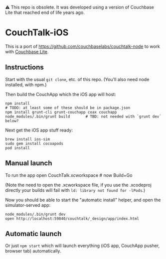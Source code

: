 ⚠️ This repo is obsolete.  It was developed using a version of Couchbase Lite that reached end of life years ago.

# CouchTalk-iOS

This is a port of <https://github.com/couchbaselabs/couchtalk-node> to work with [Couchbase Lite](http://www.couchbase.com/mobile).

## Instructions

Start with the usual `git clone`, etc. of this repo. (You'll also need node installed, with npm.)

Then build the CouchApp which the iOS app will host:

    npm install
    # TODO: at least some of these should be in package.json
    npm install grunt-cli grunt-couchapp coax couchapp
    node_modules/.bin/grunt build       # TBD: not needed with `grunt dev` below?

Next get the iOS app stuff ready:

    brew install ios-sim
    sudo gem install cocoapods
    pod install


## Manual launch

To run the app
    open CouchTalk.xcworkspace      # now Build+Go

(Note the need to open the .xcworkspace file, if you use the .xcodeproj directly your builds will fail with `ld: library not found for -lPods`.)

Now you should be able to start the "automatic install" helper, and open the simulator-served app:

    node_modules/.bin/grunt dev
    open http://localhost:59840/couchtalk/_design/app/index.html


## Automatic launch

Or just `npm start` which will launch everything (iOS app, CouchApp pusher, browser tab) automatically.
